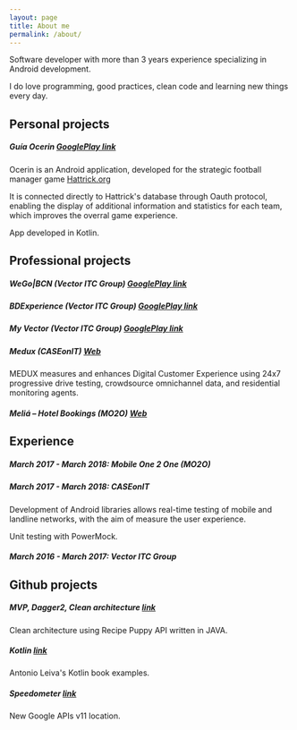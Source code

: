 ```yaml
---
layout: page
title: About me
permalink: /about/
---
```


Software developer with more than 3 years experience specializing in Android development.

I do love programming, good practices, clean code and learning new things every day. 

## Personal projects

##### Guía Ocerin [GooglePlay link](https://play.google.com/store/apps/details?id=com.guiaocerin)
Ocerin is an Android application, developed for the strategic football manager game [Hattrick.org](https://www.hattrick.org/)

It is connected directly to Hattrick's database through Oauth protocol, enabling the display of additional information and statistics for each team, which improves the overral game experience.

App developed in Kotlin.

## Professional projects

##### WeGo|BCN (Vector ITC Group) [GooglePlay link](https://play.google.com/store/apps/details?id=com.wego.bcn)

##### BDExperience (Vector ITC Group) [GooglePlay link](https://play.google.com/store/apps/details?id=com.bdtravel.re_appbdtravelandroid)

##### My Vector (Vector ITC Group) [GooglePlay link](https://play.google.com/store/apps/details?id=com.vectormobile.myvector&hl=es)

##### Medux (CASEonIT) [Web](https://www.caseonit.com/)
MEDUX measures and enhances Digital Customer Experience using 24x7 progressive drive testing, crowdsource omnichannel data, and residential monitoring agents.

##### Meliá – Hotel Bookings (MO2O) [Web](https://play.google.com/store/apps/details?id=es.mobail.meliarewards&hl=es) 

## Experience
##### March 2017 - March 2018: Mobile One 2 One (MO2O)


##### March 2017 - March 2018: CASEonIT

Development of Android libraries allows real-time testing of mobile and landline networks, with the aim of
measure the user experience.

Unit testing with PowerMock.

##### March 2016 - March 2017: Vector ITC Group

## Github projects

##### MVP, Dagger2, Clean architecture [link](https://github.com/alruiz85/Recipes)
Clean architecture using Recipe Puppy API written in JAVA.
##### Kotlin [link](https://github.com/alruiz85/Kotlin)
Antonio Leiva's Kotlin book examples.
##### Speedometer [link](https://github.com/alruiz85/Speedometer)
New Google APIs v11 location.
